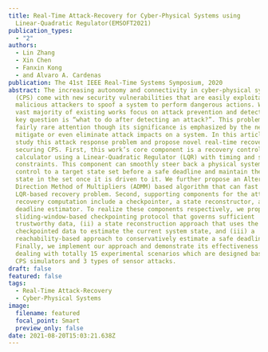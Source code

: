 ```yaml
---
title: Real-Time Attack-Recovery for Cyber-Physical Systems using
  Linear-Quadratic Regulator(EMSOFT2021)
publication_types:
  - "2"
authors:
  - Lin Zhang
  - Xin Chen
  - Fanxin Kong
  - and Alvaro A. Cardenas
publication: The 41st IEEE Real-Time Systems Symposium, 2020
abstract: The increasing autonomy and connectivity in cyber-physical systems
  (CPS) come with new security vulnerabilities that are easily exploitable by
  malicious attackers to spoof a system to perform dangerous actions. While the
  vast majority of existing works focus on attack prevention and detection, the
  key question is “what to do after detecting an attack?”. This problem attracts
  fairly rare attention though its significance is emphasized by the need to
  mitigate or even eliminate attack impacts on a system. In this article, we
  study this attack response problem and propose novel real-time recovery for
  securing CPS. First, this work’s core component is a recovery control
  calculator using a Linear-Quadratic Regulator (LQR) with timing and safety
  constraints. This component can smoothly steer back a physical system under
  control to a target state set before a safe deadline and maintain the system
  state in the set once it is driven to it. We further propose an Alternating
  Direction Method of Multipliers (ADMM) based algorithm that can fast solve the
  LQR-based recovery problem. Second, supporting components for the attack
  recovery computation include a checkpointer, a state reconstructor, and a
  deadline estimator. To realize these components respectively, we propose (i) a
  sliding-window-based checkpointing protocol that governs sufficient
  trustworthy data, (ii) a state reconstruction approach that uses the
  checkpointed data to estimate the current system state, and (iii) a
  reachability-based approach to conservatively estimate a safe deadline.
  Finally, we implement our approach and demonstrate its effectiveness in
  dealing with totally 15 experimental scenarios which are designed based on 5
  CPS simulators and 3 types of sensor attacks.
draft: false
featured: false
tags:
  - Real-Time Attack-Recovery
  - Cyber-Physical Systems
image:
  filename: featured
  focal_point: Smart
  preview_only: false
date: 2021-08-20T15:03:21.638Z
---
```

